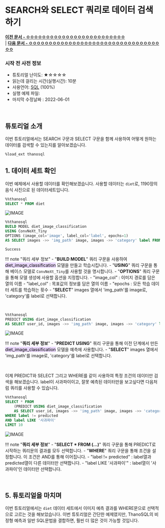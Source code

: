 # SEARCH와 SELECT 쿼리로 데이터 검색하기

**[이전 문서 - ㅇㅇㅇㅇㅇㅇㅇㅇㅇㅇㅇㅇㅇㅇㅇㅇㅇㅇㅇㅇㅇㅇㅇㅇㅇ](https://github.com/smartmind-team/thanosql-docs/blob/dowon/docs/tutorials/thanosql_ml/image/classification/image_classification_kor_lv1.md)** <br>| **[다음 문서 - ㅇㅇㅇㅇㅇㅇㅇㅇㅇㅇㅇㅇㅇㅇㅇㅇㅇㅇㅇㅇㅇㅇㅇㅇㅇㅇㅇㅇㅇㅇㅇㅇㅇㅇㅇ](https://docs.thanosql.ai/tutorials/thanosql_ml/tabular/classification/automl_classification/)**

### 시작 전 사전 정보

- 튜토리얼 난이도: ★☆☆☆☆
- 읽는데 걸리는 시간(실행시간): 10분
- 사용언어: [SQL](https://ko.wikipedia.org/wiki/SQL) (100%)
- 실행 예제 파일:
- 마지막 수정날짜 : 2022-06-01

<br>

## 튜토리얼 소개

이번 튜토리얼에서는 SEARCH 구문과 SELECT 구문을 함께 사용하여 어떻게 원하는 데이터를 검색할 수 있는지를 알아보겠습니다.



```sql
%load_ext thanosql
```

## 1. 데이터 세트 확인

이번 예제에서 사용할 데이터를 확인해보겠습니다. 사용할 데이터는 `diet`로, 1190장의 음식 사진으로 된 데이터세트입니다.


```sql
%%thanosql
SELECT * FROM diet
```

![IMAGE](/img/thanosql_search/base_search/select_dataset.png)


```sql
%%thanosql
BUILD MODEL diet_image_classification
USING ConvNeXt_Tiny
OPTIONS (image_col='image', label_col='label', epochs=1)
AS SELECT images ->> 'img_path' image, images ->> 'category' label FROM diet
```

    Success


!!! note "쿼리 세부 정보"
    - "__BUILD MODEL__" 쿼리 구문을 사용하여 <mark style="background-color:#E9D7FD ">diet_image_classification</mark> 모델을 만들고 학습시킵니다.
    - "__USING__" 쿼리 구문을 통해 베이스 모델로 `ConvNeXt_Tiny`를 사용할 것을 명시합니다.
    - "__OPTIONS__" 쿼리 구문을 통해 모델 생성에 사용할 옵션을 지정합니다.
        - "image_col" : 이미지 경로를 담은 열의 이름
        - "label_col" : 목표값의 정보를 담은 열의 이름
        - "epochs : 모든 학습 데이터 세트를 학습하는 횟수
    - "__SELECT__" images 열에서 'img_path'를 image로, 'category'를 label로 선택합니다.

<br>


```sql
%%thanosql
PREDICT USING diet_image_classification
AS SELECT user_id, images ->> 'img_path' image, images ->> 'category' label FROM diet
```

![IMAGE](/img/thanosql_search/base_search/predicted.png)


!!! note "__쿼리 세부 정보__"
    - "__PREDICT USING__" 쿼리 구문을 통해 이전 단계에서 만든 <mark style="background-color:#E9D7FD ">diet_image_classification</mark> 모델을 예측에 사용합니다.
    - "__SELECT__" images 열에서 'img_path'를 image로, 'category'를 label로 선택합니다.

<br>

이제 PREDICT와 SELECT 그리고 WHERE를 같이 사용하여 특정 조건의 데이터만 검색을 해보겠습니다. label이 사과파이이고, 잘못 예측된 데이터만을 보고싶다면 다음처럼 쿼리를 사용할 수 있습니다.


```sql
%%thanosql
SELECT * FROM
    (PREDICT USING diet_image_classification
    AS SELECT user_id, images ->> 'img_path' image, images ->> 'category' label FROM diet)
WHERE label != predicted
AND label LIKE '사과파이'
LIMIT 10
```

![IMAGE](/img/thanosql_search/base_search/predicted_with_where.png)


!!! note "__쿼리 세부 정보__"
    - "__SELECT * FROM (...)__" 쿼리 구문을 통해 PREDICT로 시작하는 쿼리문의 결과를 모두 선택합니다.
    - "__WHERE__" 쿼리 구문을 통해 조건을 설정합니다. 이 조건은 AND를 통해 이어집니다.
        - "label != predicted" : label열과 predicted열이 다른 데이터만 선택합니다.
        - "label LIKE '사과파이'" : label열이 '사과파이'인 데이터만 선택합니다.

<br>

## __5. 튜토리얼을 마치며__

이번 튜토리얼에서는 `diet` 데이터 세트에서 이미지 예측 결과를 WHERE문으로 선택적으로 고르는 것을 해보았습니다. 이번 튜토리얼은 간단한 예제였지만, ThanoSQL의 비정형 예측과 일반 SQL문법을 결합하면, 훨씬 더 많은 것이 가능할 것입니다.


```sql

```
